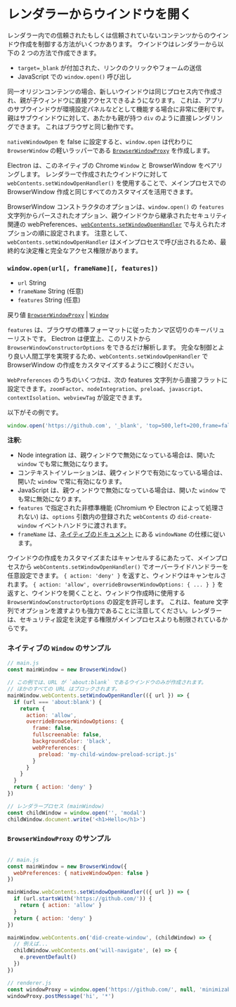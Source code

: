 # レンダラーからウインドウを開く

レンダラー内での信頼されたもしくは信頼されていないコンテンツからのウインドウ作成を制御する方法がいくつかあります。 ウインドウはレンダラーから以下の 2 つの方法で作成できます。

* `target=_blank` が付加された、リンクのクリックやフォームの送信
* JavaScript での `window.open()` 呼び出し

同一オリジンコンテンツの場合、新しいウインドウは同じプロセス内で作成され、親が子ウィンドウに直接アクセスできるようになります。 これは、アプリのサブウインドウが環境設定パネルなどとして機能する場合に非常に便利です。親はサブウインドウに対して、あたかも親が持つ `div` のように直接レンダリングできます。 これはブラウザと同じ動作です。

`nativeWindowOpen` を false に設定すると、`window.open` は代わりに `BrowserWindow` の軽いラッパーである [`BrowserWindowProxy`](browser-window-proxy.md) を作成します。

Electron は、このネイティブの Chrome `Window` と BrowserWindow をペアリングします。 レンダラーで作成されたウインドウに対して `webContents.setWindowOpenHandler()` を使用することで、メインプロセスでの BrowserWindow 作成と同じすべてのカスタマイズを活用できます。

BrowserWindow コンストラクタのオプションは、`window.open()` の `features` 文字列からパースされたオプション、親ウインドウから継承されたセキュリティ関連の webPreferences、[`webContents.setWindowOpenHandler`](web-contents.md#contentssetwindowopenhandlerhandler) で与えられたオプションの順に設定されます。 注意として、`webContents.setWindowOpenHandler` はメインプロセスで呼び出されるため、最終的な決定権と完全なアクセス権限があります。

### `window.open(url[, frameName][, features])`

* `url` String
* `frameName` String (任意)
* `features` String (任意)

戻り値 [`BrowserWindowProxy`](browser-window-proxy.md) | [`Window`](https://developer.mozilla.org/en-US/docs/Web/API/Window)

`features` は、ブラウザの標準フォーマットに従ったカンマ区切りのキーバリューリストです。 Electron は便宜上、このリストから `BrowserWindowConstructorOptions` をできるだけ解析します。 完全な制御とより良い人間工学を実現するため、`webContents.setWindowOpenHandler` で BrowserWindow の作成をカスタマイズするようにご検討ください。

`WebPreferences` のうちのいくつかは、次の features 文字列から直接フラットに設定できます。`zoomFactor`、`nodeIntegration`、`preload`、`javascript`、`contextIsolation`、`webviewTag` が設定できます。

以下がその例です。

```js
window.open('https://github.com', '_blank', 'top=500,left=200,frame=false,nodeIntegration=no')
```

**注釈:**

* Node integration は、親ウィンドウで無効になっている場合は、開いた `window` でも常に無効になります。
* コンテキストイソレーションは、親ウィンドウで有効になっている場合は、開いた `window` で常に有効になります。
* JavaScript は、親ウィンドウで無効になっている場合は、開いた `window` でも常に無効になります。
* `features` で指定された非標準機能 (Chromium や Electron によって処理されない) は、`options` 引数内の登録された `webContents` の `did-create-window` イベントハンドラに渡されます。
* `frameName` は、[ネイティブのドキュメント](https://developer.mozilla.org/en-US/docs/Web/API/Window/open#parameters) にある `windowName` の仕様に従います。

ウインドウの作成をカスタマイズまたはキャンセルするにあたって、メインプロセスから `webContents.setWindowOpenHandler()` でオーバーライドハンドラーを任意設定できます。 `{ action: 'deny' }` を返すと、ウィンドウはキャンセルされます。 `{ action: 'allow', overrideBrowserWindowOptions: { ... } }` を返すと、ウインドウを開くことと、ウィンドウ作成時に使用する `BrowserWindowConstructorOptions` の設定を許可します。 これは、feature 文字列でオプションを渡すよりも強力であることに注意してください。レンダラーは、セキュリティ設定を決定する権限がメインプロセスよりも制限されているからです。

### ネイティブの `Window` のサンプル

```javascript
// main.js
const mainWindow = new BrowserWindow()

// この例では、URL が `about:blank` であるウインドウのみが作成されます。
// ほかのすべての URL はブロックされます。
mainWindow.webContents.setWindowOpenHandler(({ url }) => {
  if (url === 'about:blank') {
    return {
      action: 'allow',
      overrideBrowserWindowOptions: {
        frame: false,
        fullscreenable: false,
        backgroundColor: 'black',
        webPreferences: {
          preload: 'my-child-window-preload-script.js'
        }
      }
    }
  }
  return { action: 'deny' }
})
```

```javascript
// レンダラープロセス (mainWindow)
const childWindow = window.open('', 'modal')
childWindow.document.write('<h1>Hello</h1>')
```

### `BrowserWindowProxy` のサンプル

```javascript

// main.js
const mainWindow = new BrowserWindow({
  webPreferences: { nativeWindowOpen: false }
})

mainWindow.webContents.setWindowOpenHandler(({ url }) => {
  if (url.startsWith('https://github.com/')) {
    return { action: 'allow' }
  }
  return { action: 'deny' }
})

mainWindow.webContents.on('did-create-window', (childWindow) => {
  // 例えば...
  childWindow.webContents.on('will-navigate', (e) => {
    e.preventDefault()
  })
})
```

```javascript
// renderer.js
const windowProxy = window.open('https://github.com/', null, 'minimizable=false')
windowProxy.postMessage('hi', '*')
```

